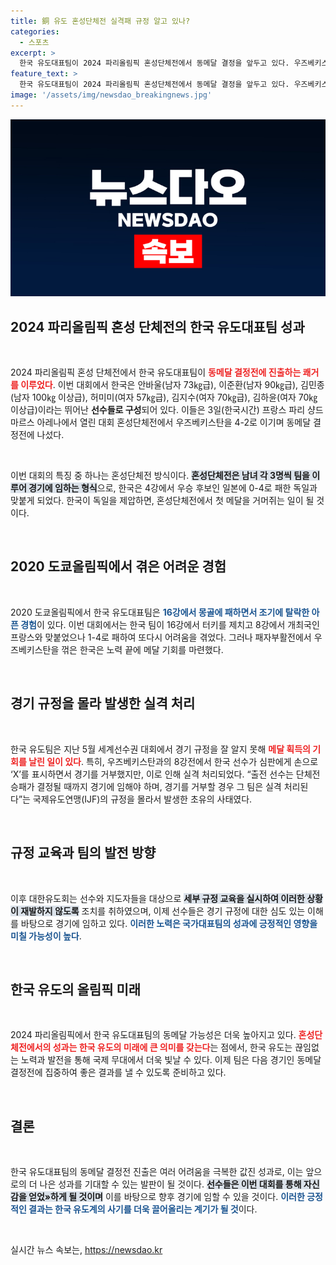 ```yaml
---
title: 銅 유도 혼성단체전 실격패 규정 알고 있나?
categories:
  - 스포츠
excerpt: >
  한국 유도대표팀이 2024 파리올림픽 혼성단체전에서 동메달 결정을 앞두고 있다. 우즈베키스탄을 꺾고 메달의 기회를 잡은 한국, 독일과의 대결에서 역사적인 첫 메달을 향한 도전이 시작된다!
feature_text: >
  한국 유도대표팀이 2024 파리올림픽 혼성단체전에서 동메달 결정을 앞두고 있다. 우즈베키스탄을 꺾고 메달의 기회를 잡은 한국, 독일과의 대결에서 역사적인 첫 메달을 향한 도전이 시작된다!
image: '/assets/img/newsdao_breakingnews.jpg'
---
```


<p><img src="/assets/img/newsdao_breakingnews.jpg" alt="firstkoreanews 속보" /></p>

<h2 data-ke-size="size26">2024 파리올림픽 혼성 단체전의 한국 유도대표팀 성과</h2>

<p data-ke-size="size16">&nbsp;</p>

<p>2024 파리올림픽 혼성 단체전에서 한국 유도대표팀이 <b><span style="color: #ee2323;">동메달 결정전에 진출하는 쾌거를 이루었다</span></b>. 이번 대회에서 한국은 안바울(남자 73㎏급), 이준환(남자 90㎏급), 김민종(남자 100㎏ 이상급), 허미미(여자 57㎏급), 김지수(여자 70㎏급), 김하윤(여자 70㎏ 이상급)이라는 뛰어난 <b>선수들로 구성</b>되어 있다. 이들은 3일(한국시간) 프랑스 파리 샹드마르스 아레나에서 열린 대회 혼성단체전에서 우즈베키스탄을 4-2로 이기며 동메달 결정전에 나섰다. </p>

<p data-ke-size="size16">&nbsp;</p>

<p>이번 대회의 특징 중 하나는 혼성단체전 방식이다. <b><span style="background-color: #21538527;">혼성단체전은 남녀 각 3명씩 팀을 이루어 경기에 임하는 형식</span></b>으로, 한국은 4강에서 우승 후보인 일본에 0-4로 패한 독일과 맞붙게 되었다. 한국이 독일을 제압하면, 혼성단체전에서 첫 메달을 거머쥐는 일이 될 것이다.</p>

<p data-ke-size="size16">&nbsp;</p>

<h2 data-ke-size="size26">2020 도쿄올림픽에서 겪은 어려운 경험</h2>

<p data-ke-size="size16">&nbsp;</p>

<p>2020 도쿄올림픽에서 한국 유도대표팀은 <b><span style="color: #1a5490;">16강에서 몽골에 패하면서 조기에 탈락한 아픈 경험</span></b>이 있다. 이번 대회에서는 한국 팀이 16강에서 터키를 제치고 8강에서 개최국인 프랑스와 맞붙었으나 1-4로 패하여 또다시 어려움을 겪었다. 그러나 패자부활전에서 우즈베키스탄을 꺾은 한국은 노력 끝에 메달 기회를 마련했다. </p>

<p data-ke-size="size16">&nbsp;</p>

<h2 data-ke-size="size26">경기 규정을 몰라 발생한 실격 처리</h2>

<p data-ke-size="size16">&nbsp;</p>

<p>한국 유도팀은 지난 5월 세계선수권 대회에서 경기 규정을 잘 알지 못해 <b><span style="color: #ee2323;">메달 획득의 기회를 날린 일이 있다</span></b>. 특히, 우즈베키스탄과의 8강전에서 한국 선수가 심판에게 손으로 ‘X’를 표시하면서 경기를 거부했지만, 이로 인해 실격 처리되었다. “출전 선수는 단체전 승패가 결정될 때까지 경기에 임해야 하며, 경기를 거부할 경우 그 팀은 실격 처리된다”는 국제유도연맹(IJF)의 규정을 몰라서 발생한 초유의 사태였다.</p>

<p data-ke-size="size16">&nbsp;</p>

<h2 data-ke-size="size26">규정 교육과 팀의 발전 방향</h2>

<p data-ke-size="size16">&nbsp;</p>

<p>이후 대한유도회는 선수와 지도자들을 대상으로 <b><span style="background-color: #21538527;">세부 규정 교육을 실시하여 이러한 상황이 재발하지 않도록</span></b> 조치를 취하였으며, 이제 선수들은 경기 규정에 대한 심도 있는 이해를 바탕으로 경기에 임하고 있다. <b><span style="color: #1a5490;">이러한 노력은 국가대표팀의 성과에 긍정적인 영향을 미칠 가능성이 높다</span></b>.</p>

<p data-ke-size="size16">&nbsp;</p>

<h2 data-ke-size="size26">한국 유도의 올림픽 미래</h2>

<p data-ke-size="size16">&nbsp;</p>

<p>2024 파리올림픽에서 한국 유도대표팀의 동메달 가능성은 더욱 높아지고 있다. <b><span style="color: #ee2323;">혼성단체전에서의 성과는 한국 유도의 미래에 큰 의미를 갖는다</span></b>는 점에서, 한국 유도는 끊임없는 노력과 발전을 통해 국제 무대에서 더욱 빛날 수 있다. 이제 팀은 다음 경기인 동메달 결정전에 집중하여 좋은 결과를 낼 수 있도록 준비하고 있다.</p>

<p data-ke-size="size16">&nbsp;</p>

<h2 data-ke-size="size26">결론</h2>

<p data-ke-size="size16">&nbsp;</p>

<p>한국 유도대표팀의 동메달 결정전 진출은 여러 어려움을 극복한 값진 성과로, 이는 앞으로의 더 나은 성과를 기대할 수 있는 발판이 될 것이다. <b><span style="background-color: #21538527;">선수들은 이번 대회를 통해 자신감을 얻었»하게 될 것이며</span></b> 이를 바탕으로 향후 경기에 임할 수 있을 것이다. <b><span style="color: #1a5490;">이러한 긍정적인 결과는 한국 유도계의 사기를 더욱 끌어올리는 계기가 될 것</span></b>이다. </p>

<p data-ke-size="size16">&nbsp;</p>
실시간 뉴스 속보는, <a href="https://newsdao.kr" rel="dofollow">https://newsdao.kr</a>


